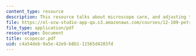 ```yaml
---
content_type: resource
description: This resource talks about microscope care, and adjusting the microscope.
file: https://ol-ocw-studio-app-qa.s3.amazonaws.com/courses/12-109-petrology-fall-2005/c4a54deb9a5e42e9b8b111565d4203fd_scopecar.pdf
file_type: application/pdf
resourcetype: Document
title: scopecar.pdf
uid: c4a54deb-9a5e-42e9-b8b1-11565d4203fd
---
```

